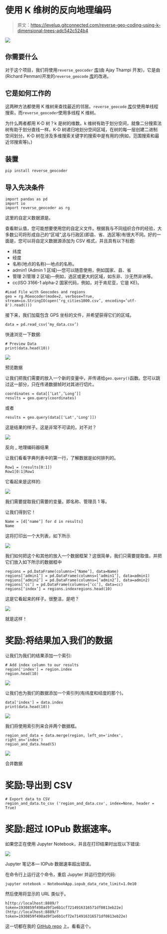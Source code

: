 # 使用 K 维树的反向地理编码

> 原文：<https://levelup.gitconnected.com/reverse-geo-coding-using-k-dimensional-trees-adc542c524b4>

![](img/1b53e6f7a9f67b6d428aec5c034ef3e5.png)

## 你需要什么

对于这个项目，我们将使用`reverse_geocoder` [库](https://github.com/thampiman/reverse-geocoder)(由 Ajay Thampi 开发)，它是由(Richard Penman)开发的`reverse_geocode` [库](https://bitbucket.org/richardpenman/reverse_geocode/src/default/)的改进。

## 它是如何工作的

这两种方法都使用 K 维树来查找最近的邻居。`reverse_geocode` [库](https://bitbucket.org/richardpenman/reverse_geocode/src/default/)仅使用单线程搜索，而`reverse_geocoder`使用多线程 K 维树。

为什么两者都用 K-D 树？k 是树的维数。k 维树有助于划分空间，就像二分搜索法树有助于划分直线一样。K-D 树递归地划分空间区域，在树的每一层创建二进制空间划分。K-D 树在涉及多维搜索关键字的搜索中是有用的(例如，范围搜索和最近邻搜索等)。)

## 装置

`pip install reverse_geocoder`

## 导入先决条件

```
import pandas as pd
import io
import reverse_geocoder as rg
```

这里的自定义数据源是。

查看默认值，您可能想要使用您的自定义文件。根据我与不同组织合作的经验，大多数公司将形成自己的“区域”,这与行政区(即县、省、选区等)有很大不同。好的一面是，您可以将自定义数据源添加为 CSV 格式，并且具有以下标题:

*   纬度
*   经度
*   名称(地点的名称)—地点的名称。
*   admin1 (Admin 1 区域)—您可以随意使用，例如国家、县、省
*   管理 2(管理 2 区域)—例如，选区或更大的区域，如东非、沙无然非洲等。
*   cc(ISO 3166-1 alpha-2 国家代码，例如，对于肯尼亚，它是 KE)。

```
#Load File with Geocodes and regions
geo = rg.RGeocoder(mode=2, verbose=True, stream=io.StringIO(open(‘rg_cities1000.csv’, encoding=’utf-8').read()))
```

接下来，我们加载包含 GPS 坐标的文件，并希望获得它们的区域。

```
data = pd.read_csv(‘my_data.csv’)
```

快速浏览一下数据:

```
# Preview Data
print(data.head(10))
```

![](img/fa1d04d8894b4bf0b25d8682bae0efe1.png)

预览数据

让我们把我们需要的放入一个新的变量中，并传递给`geo.query()`函数。您可以跳过这一部分，只在传递数据帧时对其进行切片。

```
coordinates = data[[‘Lat’,’Long’]]
results = geo.query(coordinates)
```

或者

```
results = geo.query(data[['Lat','Long']])
```

这是结果的样子。这是非常不可读的，对不对？

![](img/2150c4addcc195d3fe4bd1c38fd79747.png)

反向 _ 地理编码器结果

让我们看看字典列表中的第一行，了解数据是如何排列的。

```
Row1 = (results[0:1])
Row1[0:1]Row1
```

它看起来是这样的:

![](img/36db5c2b3ea705b4973ee6d990171abb.png)

我们需要提取我们需要的变量。即名称、管理员 1 等。

让我们得到它！

```
Name = [d[‘name’] for d in results]
Name
```

这将打印出一个大列表，如下所示

![](img/143bee7d51fc1afe57cefd90dc385d05.png)

我们如何把这个和其他的放入一个数据框架？这很简单，我们只需要提取值，并把它们放入如下所示的数据框中

```
regions = pd.DataFrame(columns=[‘Name’], data=Name)
regions[‘admin1’] = pd.DataFrame(columns=[‘admin1’], data=admin1)
regions[‘admin2’] = pd.DataFrame(columns=[‘admin2’], data=admin2)
regions[‘cc’] = pd.DataFrame(columns=[‘cc’], data=cc)
regions[‘index’] = regions.indexregions.head(10)
```

这是它看起来的样子。很整洁，是吧？

![](img/3bd7db86cfcc96dfc68759e80691de3e.png)

就是这样！

# 奖励:将结果加入我们的数据

让我们为我们的结果添加一个索引:

```
# Add index column to our results
region['index'] = region.index
region.head(10)
```

![](img/181a4514eeac02e7c295990ce3307243.png)

让我们也为我们的数据添加一个索引列(有纬度和经度的那个)。

```
data['index'] = data.index
print(data.head(10))
```

![](img/a37f5ff8648a91378ddd1a3573bf307e.png)

我们将使用索引列来合并两个数据框。

```
region_and_data = data.merge(region, left_on='index', right_on='index')
region_and_data.head(5)
```

![](img/57d04b2bac19d84738c1b957bef9700d.png)

合并数据

# 奖励:导出到 CSV

```
# Export data to CSV
region_and_data.to_csv ('region_and_data.csv', index=None, header = True)
```

# 奖励:超过 IOPub 数据速率。

如果您正在使用 Jupyter Notebook，并且在打印结果时出现以下错误:

![](img/6dd11975ed6491f2a2610646ad55ab89.png)

Jupyter 笔记本— IOPub 数据速率超出错误。

在命令行上运行这个命令，重启 Jupyter 并运行您的代码:

```
jupyter notebook — NotebookApp.iopub_data_rate_limit=1.0e10
```

然后使用将显示的 URL 类似于。

```
h[ttp://localhost:8889/?token=1930859f498ad9f1e6b1cf7214916316571df0813eb22e](http://localhost:8889/?token=1930859f498ad9f1e6b1cf72e714916316571df0813eb22e)
```

这一切都在我的 [GitHub repo](https://github.com/JosephMagiya/Reverse-Geo-coding-using-K-Dimensional-Trees) 上。看看这个。